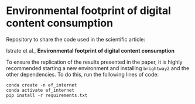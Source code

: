 # Environmental footprint of digital content consumption

Repository to share the code used in the scientific article:

Istrate et al., **Environmental footprint of digital content consumption**

To ensure the replication of the results presented in the paper, it is highly recommended starting a new environment and installing `brightway2` and the other dependencies. To do this, run the following lines of code:

```
conda create -n ef_internet
conda activate ef_internet
pip install -r requirements.txt
```
